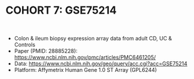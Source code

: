 # COHORT 7: GSE75214
<br>

- Colon & ileum biopsy expression array data from adult CD, UC & Controls<br>
- Paper (PMID: 28885228): https://www.ncbi.nlm.nih.gov/pmc/articles/PMC6461205/<br>
- Data: https://www.ncbi.nlm.nih.gov/geo/query/acc.cgi?acc=GSE75214
- Platform: Affymetrix Human Gene 1.0 ST Array (GPL6244)<br><br>
